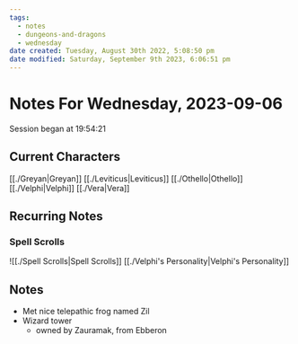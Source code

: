 ```yaml
---
tags:
  - notes
  - dungeons-and-dragons
  - wednesday
date created: Tuesday, August 30th 2022, 5:08:50 pm
date modified: Saturday, September 9th 2023, 6:06:51 pm
---
```


# Notes For Wednesday, 2023-09-06
Session began at 19:54:21
## Current Characters
[[./Greyan|Greyan]]
[[./Leviticus|Leviticus]]
[[./Othello|Othello]]
[[./Velphi|Velphi]]
[[./Vera|Vera]]
## Recurring Notes
### Spell Scrolls
![[./Spell Scrolls|Spell Scrolls]]
[[./Velphi's Personality|Velphi's Personality]]
## Notes
- Met nice telepathic frog named Zil
- Wizard tower
	- owned by Zauramak, from Ebberon
